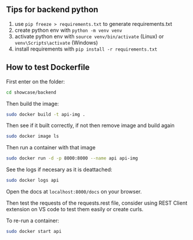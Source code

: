 ## Tips for backend python

1. use `pip freeze > requirements.txt` to generate requirements.txt
2. create python env with `python -m venv venv`
3. activate python env with `source venv/bin/activate` (Linux) or `venv\Scripts\activate` (Windows)
4. install requirements with `pip install -r requirements.txt`

## How to test Dockerfile

First enter on the folder:
```bash
cd showcase/backend
```

Then build the image:
```bash
sudo docker build -t api-img .
```

Then see if it built correctly, if not then remove image and build again
```bash
sudo docker image ls
```

Then run a container with that image
```bash
sudo docker run -d -p 8000:8000 --name api api-img
```

See the logs if necesary as it is deattached:
```bash
sudo docker logs api
```

Open the docs at `localhost:8000/docs` on your browser.

Then test the requests of the requests.rest file, consider using REST Client extension on VS code to test them easily or create curls.

To re-run a container:
```bash
sudo docker start api
```